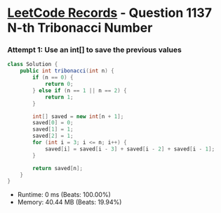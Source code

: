 # [LeetCode Records](../../README.md) - Question 1137 N-th Tribonacci Number

### Attempt 1: Use an int[] to save the previous values
```java
class Solution {
    public int tribonacci(int n) {
        if (n == 0) {
            return 0;
        } else if (n == 1 || n == 2) {
            return 1;
        }

        int[] saved = new int[n + 1];
        saved[0] = 0;
        saved[1] = 1;
        saved[2] = 1;
        for (int i = 3; i <= n; i++) {
            saved[i] = saved[i - 3] + saved[i - 2] + saved[i - 1];
        }

        return saved[n];
    }
}
```
- Runtime: 0 ms (Beats: 100.00%)
- Memory: 40.44 MB (Beats: 19.94%)

<br>
